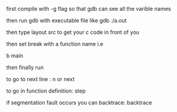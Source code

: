 first compile with -g flag so that gdb can see all the varible names

then run gdb with executable file like
gdb ./a.out

then type layout src to get your c code in front of you

then set break with a function name i.e

b main

then finally run 

to go to next line :
n or next

to go in function definition:
step




if segmentation fault occurs you can backtrace:
backtrace